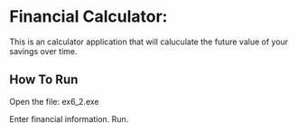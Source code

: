 # Financial Calculator: 

This is an calculator application that will caluculate the future value of your savings over time.

## How To Run

Open the file: ex6_2.exe

Enter financial information. Run.
